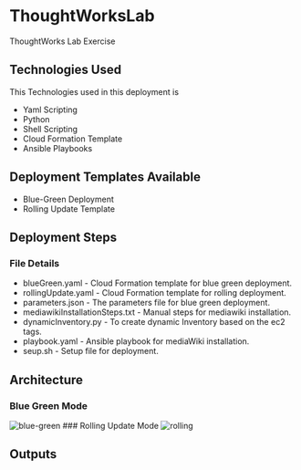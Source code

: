 # ThoughtWorksLab
ThoughtWorks Lab Exercise

## Technologies Used
This Technologies used in this deployment is
* Yaml Scripting
* Python
* Shell Scripting
* Cloud Formation Template
* Ansible Playbooks

## Deployment Templates Available
* Blue-Green Deployment
* Rolling Update Template

## Deployment Steps

### File Details
* blueGreen.yaml                 - Cloud Formation template for blue green deployment.
* rollingUpdate.yaml             - Cloud Formation template for rolling deployment.
* parameters.json                - The parameters file for blue green deployment.
* mediawikiInstallationSteps.txt - Manual steps for mediawiki installation.
* dynamicInventory.py            - To create dynamic Inventory based on the ec2 tags.
* playbook.yaml                  - Ansible playbook for mediaWiki installation.
* seup.sh                        - Setup file for deployment.








## Architecture
### Blue Green Mode
<img src="https://github.com/sumanth979/AWS_BlueGreenDeployment/blob/master/Deploying_EC2_Instances/blue-green.png" alt="blue-green">
### Rolling Update Mode
<img src="https://github.com/sumanth979/AWS_BlueGreenDeployment/blob/master/Deploying_EC2_Instances/rolling.png" alt="rolling">

## Outputs
